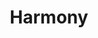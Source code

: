 ---
blog: https://blog.harmony.one/
codehost: https://github.com/harmony-one
facebook: https://facebook.com/harmonyoneprotocol
instagram: https://instagram.com/harmonyprotocol
linkedin: https://linkedin.com/company/harmony-one
logohandle: harmonyone
sort: harmony
title: Harmony
twitter: https://x.com/harmonyprotocol
website: https://www.harmony.one/
youtube: https://youtube.com/c/Harmonyprotocol
---